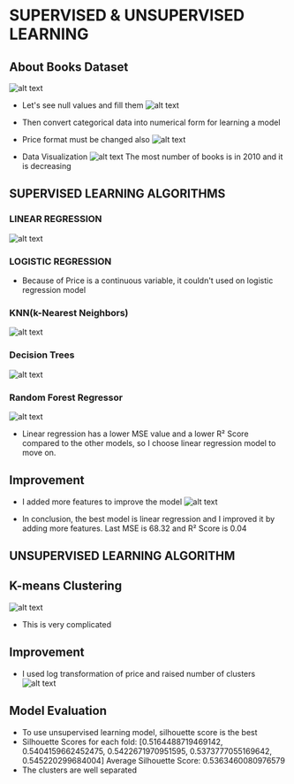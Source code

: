 # SUPERVISED & UNSUPERVISED LEARNING
## About Books Dataset
![alt text](<Ekran görüntüsü 2024-09-19 212109.png>)

- Let's see null values and fill them
![alt text](<Ekran görüntüsü 2024-09-19 221522.png>)

- Then convert categorical data into numerical form for learning a model
- Price format must be changed also
![alt text](<Ekran görüntüsü 2024-09-19 221559.png>)

- Data Visualization
![alt text](distributionsofbooksbyyear-1.png)
The most number of books is in 2010 and it is decreasing

## SUPERVISED LEARNING ALGORITHMS
### LINEAR REGRESSION
![alt text](<Ekran görüntüsü 2024-09-19 222155.png>)

### LOGISTIC REGRESSION
- Because of Price is a continuous variable, it couldn't used on logistic regression model

### KNN(k-Nearest Neighbors)
![alt text](<Ekran görüntüsü 2024-09-19 222405.png>)

### Decision Trees
![alt text](<Ekran görüntüsü 2024-09-19 222456.png>)

### Random Forest Regressor
![alt text](<Ekran görüntüsü 2024-09-19 222543.png>)

- Linear regression has a lower MSE value and a lower R² Score compared to the other models, so I choose linear regression model to move on.

## Improvement
- I added more features to improve the model
![alt text](<Ekran görüntüsü 2024-09-19 222730.png>)

- In conclusion, the best model is linear regression and I improved it by adding more features. Last MSE is 68.32 and R² Score is 0.04


## UNSUPERVISED LEARNING ALGORITHM
## K-means Clustering
![alt text](<Ekran görüntüsü 2024-09-19 223049.png>)
- This is very complicated

## Improvement
- I used log transformation of price and raised number of clusters
![alt text](<Ekran görüntüsü 2024-09-19 223211.png>)

## Model Evaluation
- To use unsupervised learning model, silhouette score is the best
- Silhouette Scores for each fold: [0.5164488719469142, 0.5404159662452475, 0.5422671970951595, 0.5373777055169642, 0.545220299684004]
Average Silhouette Score: 0.5363460080976579
- The clusters are well separated